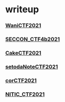 # writeup

### [WaniCTF2021]()
### [SECCON_CTF4b2021]()
### [CakeCTF2021]()
### [setodaNoteCTF2021]()
### [corCTF2021]()
### [NITIC_CTF2021]()
